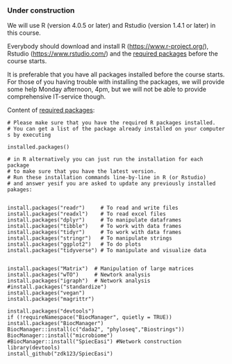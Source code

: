 ### Under construction

We will use R (version 4.0.5 or later) and Rstudio (version 1.4.1 or later) in this course. 

Everybody should download and install R (https://www.r-project.org/), Rstudio (https://www.rstudio.com/) and the [required packages](Install_required_packages.R) before the course starts.

It is preferable that you have all packages installed before the course starts. For those of you having trouble with installing the packages, we will provide some help Monday afternoon, 4pm, but we will not be able to provide comprehensive IT-service though.

Content of [required packages](Install_required_packages.R):
```
# Please make sure that you have the required R packages installed.
# You can get a list of the package already installed on your computer s by executing

installed.packages()

# in R alternatively you can just run the installation for each package
# to make sure that you have the latest version.
# Run these installation commands line-by-line in R (or Rstudio)
# and answer yesif you are asked to update any previously installed pakages:


install.packages("readr")     # To read and write files
install.packages("readxl")    # To read excel files
install.packages("dplyr")     # To manipulate dataframes
install.packages("tibble")    # To work with data frames
install.packages("tidyr")     # To work with data frames
install.packages("stringr")   # To manipulate strings
install.packages("ggplot2")   # To do plots
install.packages("tidyverse") # To manipulate and visualize data


install.packages("Matrix")	# Manipulation of large matrices
install.packages("wTO") 	# Newtork analysis
install.packages("igraph")	# Network analysis
#install.packages("standardize")
install.packages("vegan")
install.packages("magrittr")

install.packages("devtools")
if (!requireNamespace("BiocManager", quietly = TRUE))  install.packages("BiocManager")
BiocManager::install(c("dada2", "phyloseq","Biostrings"))
BiocManager::install("microbiome")
#BiocManager::install("SpiecEasi") #Network construction
library(devtools)
install_github("zdk123/SpiecEasi")
```
